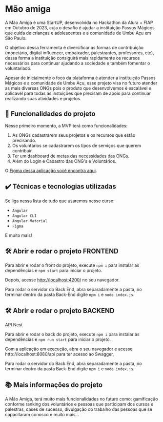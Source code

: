 # Mão amiga

A Mão Amiga é uma StartUP, desenvolvida no Hackathon da Alura + FIAP em Outubro de 2023, cuja o desafio é ajudar a instituição Passos Mágicos que cuida de crianças e adolescentes e a comunidade de Umbu Açu em São Paulo.

O objetivo dessa ferramenta é diversificar as formas de contribuição (monetário, digital influencer, embaixador, palestrantes, professores, etc), dessa forma a instituição consiguirá mais rapidamente os recursos necessários para continuar ajudando a sociedade e também fomentar o voluntariado.

Apesar de inicialmente o foco da plataforma é atender a instituição Passos Mágicos e a comunidade de Umbu Açu, esse projeto visa no futuro atender as mais diversas ONGs pois o produto que desenvolvemos é escalável e aplicavél para todas as instuições que precisam de apoio para continuar realizando suas atividades e projetos.




## 🔨 Funcionalidades do projeto

Nesse primeiro momento, a MVP terá como funcionalidades:

1. As ONGs cadastrarem seus projetos e os recursos que estão precisando.
2. Os voluntários se cadastrarem os tipos de serviços que querem contribuir.
3. Ter um dashboard de metas das necessidades das ONGs.
4. Além do Login e Cadastro das ONG's e Voluntários.

O [Figma dessa aplicação você encontra aqui](https://www.figma.com/file/VRv7XkOsUUQwa7Fs5SO6wS/Hack-For-Change---Projeto-M%C3%A3o-Amiga?type=design&node-id=34-2&mode=design&t=WOeaXn16b5vTyX5M-0).

## ✔️ Técnicas e tecnologias utilizadas

Se liga nessa lista de tudo que usaremos nesse curso:

- `Angular`
- `Angular CLI`
- `Angular Material`
- `Figma`

E muito mais!

## 🛠️ Abrir e rodar o projeto FRONTEND

Para abrir e rodar o front do projeto, execute `npm i` para instalar as dependências e `npm start` para iniciar o projeto.

Depois, acesse <a href="http://localhost:4200/">http://localhost:4200/</a> no seu navegador.

Para rodar o servidor do Back End, abra separadamente a pasta, no terminar dentro da pasta Back-End digite `npm i` e `node index.js`.

## 🛠️ Abrir e rodar o projeto BACKEND

API Nest

Para abrir e rodar o back do projeto, execute `npm i` para instalar as dependências e `npm run start` para iniciar o projeto.

Com a aplicação em execução, abra o seu navegador e acesse http://localhost:8080/api para ter acesso ao Swagger,

Para rodar o servidor do Back End, abra separadamente a pasta, no terminar dentro da pasta Back-End digite `npm i` e `node index.js`.


## 📚 Mais informações do projeto

A Mão Amiga, terá muito mais funcionalidades no futuro como: gamificação conforme ranking dos voluntários e pessoas que participam dos cursos e palestras, cases de sucesso, divulgação do trabalho das pessoas que se capacitaram conosco e muito mais...
